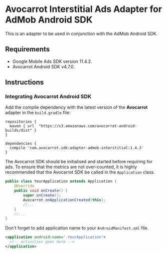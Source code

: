 # Avocarrot Interstitial Ads Adapter for AdMob Android SDK

This is an adapter to be used in conjunction with the AdMob Android SDK.

## Requirements

* Google Mobile Ads SDK version 11.4.2.
* Avocarrot Android SDK v4.7.0.

## Instructions

### Integrating Avocarrot Android SDK

Add the compile dependency with the latest version of the **Avocarrot** adapter in the `build.gradle` file:

```
repositories {
  maven { url  "https://s3.amazonaws.com/avocarrot-android-builds/dist" }
}

dependencies {
  compile 'com.avocarrot.sdk:adapter-admob-interstitial:1.4.3'
}
```

The Avocarrot SDK should be initialised and started before requiring for ads. To ensure that the metrics are not over-counted, it is highly recommended 
that the Avocarrot SDK be called in the `Application` class.

```java
public class YourApplication extends Application {
    @Override
    public void onCreate() {
        super.onCreate();
        Avocarrot.onApplicationCreated(this);
        //...
    }
    //...
}
```

Don't forget to add application name to your `AndroidManifest.xml` file.

```xml
<application android:name=".YourApplication">
  <!-- activities goes here -->
</application>
```
